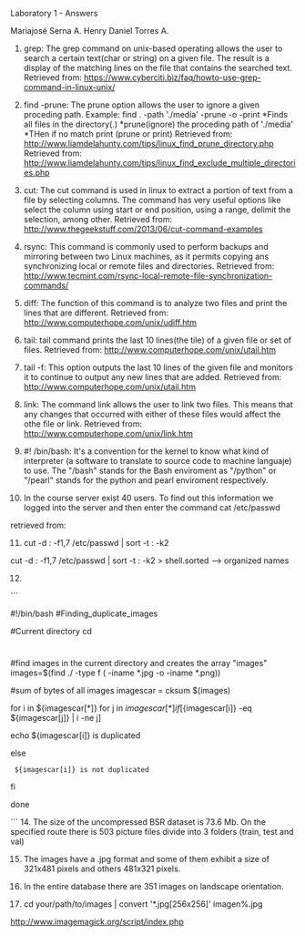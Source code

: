 Laboratory 1 - Answers

Mariajosé Serna A.
Henry Daniel Torres A.

1. grep: The grep command on unix-based operating allows the user to search a certain text(char or string) on a given file. The result is a display of the matching lines on the file that contains the searched text. 
Retrieved from: https://www.cyberciti.biz/faq/howto-use-grep-command-in-linux-unix/ 

2. find -prune: The prune option allows the user to ignore a given proceding path. 
Example: find . -path './media' -prune -o -print
*Finds all files in the directory(.)
*prune(ignore) the proceding path of './media'
*THen if no match print (prune or print)
Retrieved from: http://www.liamdelahunty.com/tips/linux_find_prune_directory.php
Retrieved from: http://www.liamdelahunty.com/tips/linux_find_exclude_multiple_directories.php

3. cut: The cut command is used in linux to extract a portion of text from a file by selecting columns. The command has very useful options like select the column using start or end position, using a range, delimit the selection, among other. 
Retrieved from: http://www.thegeekstuff.com/2013/06/cut-command-examples

4. rsync: This command is commonly used to perform backups and mirroring between two Linux machines, as it permits copying ans synchronizing local or remote files and directories.
Retrieved from: http://www.tecmint.com/rsync-local-remote-file-synchronization-commands/

5. diff: The function of this command is to analyze two files and print the lines that are different. 
Retrieved from: http://www.computerhope.com/unix/udiff.htm

6. tail: tail command prints the last 10 lines(the tile) of a given file or set of files.
Retrieved from: http://www.computerhope.com/unix/utail.htm

7. tail -f: This option outputs the last 10 lines of the given file and monitors it to continue to output any new lines that are added.
Retrieved from: http://www.computerhope.com/unix/utail.htm

8. link: The command link allows the user to link two files. This means that any changes that occurred with either of these files would affect the othe file or link.
Retrieved from: http://www.computerhope.com/unix/link.htm

9. #! /bin/bash: It's a convention for the kernel to know what kind of interpreter (a software to translate to source code to machine languaje) to use. The "/bash" stands for the Bash enviroment as "/python" or "/pearl" stands for the python and pearl enviroment respectively.

10. In the course server exist 40 users. To find out this information we logged into the server and then enter the command cat /etc/passwd

retrieved from: 

11. cut -d : -f1,7 /etc/passwd | sort -t : -k2 

cut -d : -f1,7 /etc/passwd | sort -t : -k2 > shell.sorted --> organized names

12.
´´´

#!/bin/bash
#Finding_duplicate_images

#Current directory
cd

#
#find images in the current directory and creates the array "images"  
 images=$(find ./ -type f \( -iname \*.jpg -o -iname \*.png\))

#sum of bytes of all images 
imagescar = cksum $(images)



for i in ${imagescar[*]}
for j in ${imagescar[*]}
  if [${imagescar[i]} -eq ${imagescar[j]} | i -ne j]

echo ${imagescar[i]} is duplicated 

else 

     ${imagescar[i]} is not duplicated

fi 

done 

´´´
14. The size of the uncompressed BSR dataset is 73.6 Mb. On the specified route there is 503 picture files divide into 3 folders (train, test and val)


15. The images have a .jpg format and some of them exhibit a size of 321x481 pixels and others 481x321 pixels.


16. In the entire database there are 351 images on landscape orientation.


17. cd your/path/to/images | convert '*.jpg[256x256]' imagen%.jpg

http://www.imagemagick.org/script/index.php

















